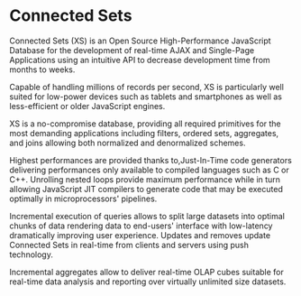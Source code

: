 Connected Sets
==============

Connected Sets (XS) is an Open Source High-Performance JavaScript Database for the development of real-time AJAX and Single-Page Applications using an intuitive API to decrease development time from months to weeks.

Capable of handling millions of records per second, XS is particularly well suited for low-power devices such as tablets and smartphones as well as less-efficient or older JavaScript engines.

XS is a no-compromise database, providing all required primitives for the most demanding applications including filters, ordered sets, aggregates, and joins allowing both normalized and denormalized schemes.

Highest performances are provided thanks to,Just-In-Time code generators delivering performances only available to compiled languages such as C or C++. Unrolling nested loops provide maximum performance while in turn allowing JavaScript JIT compilers to generate code that may be executed optimally in microprocessors' pipelines.

Incremental execution of queries allows to split large datasets into optimal chunks of data rendering data to end-users' interface with low-latency dramatically improving user experience. Updates and removes update Connected Sets in real-time from clients and servers using push technology.

Incremental aggregates allow to deliver real-time OLAP cubes suitable for real-time data analysis and reporting over virtually unlimited size datasets.
